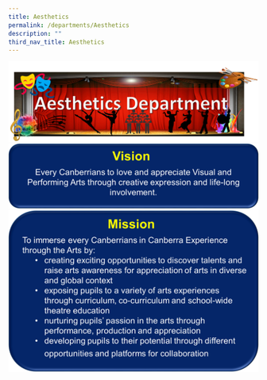 ```yaml
---
title: Aesthetics
permalink: /departments/Aesthetics
description: ""
third_nav_title: Aesthetics
---
```

![](/images/Aesthetics%20Main%20Banner.png)
![](/images/Vision.png)
![](/images/Mission.png)